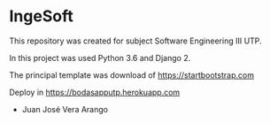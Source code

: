 # IngeSoft

This repository was created for subject Software Engineering III UTP.

In this project was used Python 3.6 and Django 2.

The principal template was download of  https://startbootstrap.com

Deploy in https://bodasapputp.herokuapp.com

- Juan José Vera Arango
